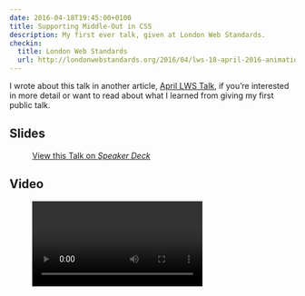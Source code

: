 ```yaml
---
date: 2016-04-18T19:45:00+0100
title: Supporting Middle-Out in CSS
description: My first ever talk, given at London Web Standards.
checkin:
  title: London Web Standards
  url: http://londonwebstandards.org/2016/04/lws-18-april-2016-animation-chats-lwsaniquery/
---
```


I wrote about this talk in another article, [April LWS Talk](/article/april-lws-talk/), if you’re interested in more detail or want to read about what I learned from giving my first public talk.

## Slides

<figure>
    <div class=" [ media ] " style="--aspect-ratio: 954 / 702;">
        <c-speakerdeck id="b933d8a3500240b8b7d2b879f075329b"></c-speakerdeck>
    </div>
    <figcaption>
        <a class="u-syndication" rel="syndication" href="https://speakerdeck.com/chrisburnell/supporting-middle-out-in-css" title="Supporting Middle-Out in CSS on Speaker Deck">View this Talk on <em>Speaker Deck</em></a>
    </figcaption>
</figure>

## Video

<figure>
    <video controls>
        <source src="/video/Supporting Middle-Out in CSS 640x360.mp4" type="video/mp4" media="all and (max-width: 640px)">
        <source src="/video/Supporting Middle-Out in CSS 960x540.mp4" type="video/mp4" media="all and (max-width: 960px)">
        <source src="/video/Supporting Middle-Out in CSS 1024x768.mp4" type="video/mp4">
        <track kind="captions" label="English captions" src="/video/Supporting Middle-Out in CSS.vtt" srclang="en" default="">
        Sorry, your browser doesn't support embedded videos.
    </video>
</figure>
